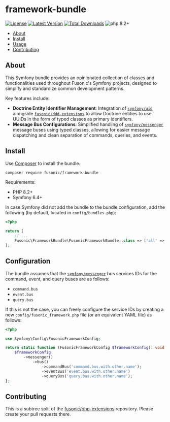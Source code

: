 # framework-bundle

[![License](https://img.shields.io/packagist/l/fusonic/framework-bundle?color=blue)](https://github.com/fusonic/php-framework-bundle/blob/master/LICENSE)
[![Latest Version](https://img.shields.io/github/tag/fusonic/php-framework-bundle.svg?color=blue)](https://github.com/fusonic/php-framework-bundle/releases)
[![Total Downloads](https://img.shields.io/packagist/dt/fusonic/framework-bundle.svg?color=blue)](https://packagist.org/packages/fusonic/framework-bundle)
![php 8.2+](https://img.shields.io/badge/php-%5E8.2-blue.svg)

* [About](#about)
* [Install](#install)
* [Usage](#usage)
* [Contributing](#contributing)

## About

This Symfony bundle provides an opinionated collection of classes and functionalities used throughout Fusonic's Symfony
projects, designed to simplify and standardize common development patterns.

Key features include:
- **Doctrine Entity Identifier Management**: Integration of [`symfony/uid`](https://github.com/symfony/uid) alongside
  [`fusonic/ddd-extensions`](https://github.com/fusonic/php-ddd-extensions) to allow Doctrine entities to use UUIDs in
  the form of typed classes as primary identifiers.
- **Message Bus Configurations**: Simplified handling of [`symfony/messenger`](https://github.com/symfony/messenger)
  message buses using typed classes, allowing for easier message dispatching and clean separation of commands, queries,
  and events.

## Install

Use [Composer](https://getcomposer.org/) to install the bundle.

```bash
composer require fusonic/framework-bundle
```

Requirements:
- PHP 8.2+
- Symfony 6.4+

In case Symfony did not add the bundle to the bundle configuration, add the following (by default, located in
`config/bundles.php`):

```php
<?php

return [
    // ...
    Fusonic\FrameworkBundle\FusonicFrameworkBundle::class => ['all' => true],
];
```

## Configuration

The bundle assumes that the [`symfony/messenger`](https://github.com/symfony/messenger) bus services IDs for the
command, event, and query buses are as follows:
- `command.bus`
- `event.bus`
- `query.bus`

If this is not the case, you can freely configure the service IDs by creating a new `config/fusonic_framework.php` file
(or an equivalent YAML file) as follows:

```php
<?php

use Symfony\Config\FusonicFrameworkConfig;

return static function (FusonicFrameworkConfig $frameworkConfig): void {
    $frameworkConfig
        ->messenger()
            ->bus()
                ->commandBus('command.bus.with.other.name');
                ->eventBus('event.bus.with.other.name')
                ->queryBus('query.bus.with.other.name');
};
```

## Contributing

This is a subtree split of the [fusonic/php-extensions](https://github.com/fusonic/php-extensions) repository. Please
create your pull requests there.
